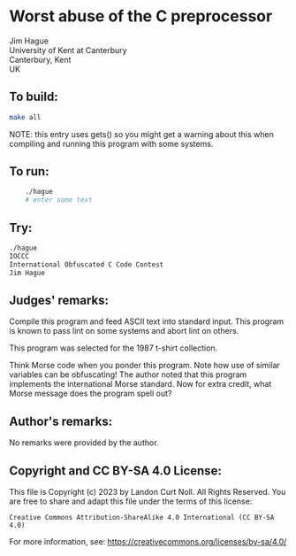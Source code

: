# Worst abuse of the C preprocessor

Jim Hague    
University of Kent at Canterbury  
Canterbury, Kent  
UK  

## To build:

```sh
make all
```


NOTE: this entry uses gets() so you might get a warning about this when
compiling and running this program with some systems.

## To run:

```sh
	./hague
	# enter some text
```

## Try:

```sh
./hague
IOCCC
International Obfuscated C Code Contest
Jim Hague
```


## Judges' remarks:

Compile this program and feed ASCII text into standard input.  This
program is known to pass lint on some systems and abort lint on
others.

This program was selected for the 1987 t-shirt collection.

Think Morse code when you ponder this program.  Note how use of
similar variables can be obfuscating!  The author noted that this
program implements the international Morse standard.  Now for extra
credit, what Morse message does the program spell out?

## Author's remarks:

No remarks were provided by the author.

## Copyright and CC BY-SA 4.0 License:

This file is Copyright (c) 2023 by Landon Curt Noll.  All Rights Reserved.
You are free to share and adapt this file under the terms of this license:

    Creative Commons Attribution-ShareAlike 4.0 International (CC BY-SA 4.0)

For more information, see: https://creativecommons.org/licenses/by-sa/4.0/
